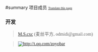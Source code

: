 ﻿#summary 项目成员
<font face='microsoft yahei'>
<font size='1'><a href='http://www.microsofttranslator.com/bv.aspx?from=&to=en&a=http://code.google.com/p/zsharedcode/wiki/Member'>Translate this page</a></font>

<h3>开发</h3>
<blockquote><a href='http://t.qq.com/zoyobar'>M.S.cxc</a> (麦丝平方, odmidi@gmail.com)</blockquote>

<a href='http://t.qq.com/zoyobar' title='http://t.qq.com/zoyobar'>
<blockquote><img src='http://v.t.qq.com/sign/zoyobar/df5e812d1b1ce665c751b93ed64c16d060089f51/1.jpg' title='http://t.qq.com/zoyobar' />
</a>
</font>